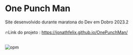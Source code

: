 # One Punch Man
Site desenvolvido durante maratona do Dev em Dobro 2023.2 </br></br>
🔥Link do projeto : https://jonathfelix.github.io/OnePunchMan/ </br></br>


![opm](https://github.com/JonaThFelix/OnePunchMan/assets/123984244/336d4501-6df0-4507-ad68-93d935a241af)
